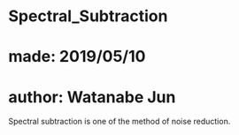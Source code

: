 # Spectral_Subtraction

# made: 2019/05/10
# author: Watanabe Jun

Spectral subtraction is one of the method of noise reduction.
